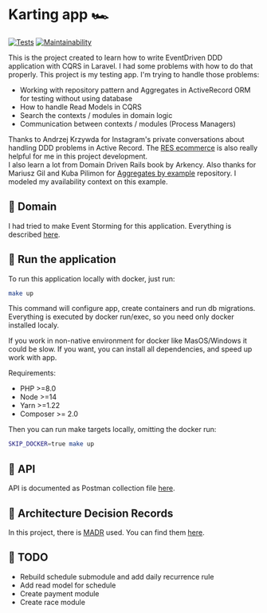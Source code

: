 # Karting app :racing_car:
[![Tests](https://github.com/mtk3d/karting-laravel-ddd-cqrs/actions/workflows/tests.yml/badge.svg)](https://github.com/mtk3d/karting-laravel-ddd-cqrs/actions/workflows/tests.yml)
[![Maintainability](https://api.codeclimate.com/v1/badges/8dd235e0927737ae434b/maintainability)](https://codeclimate.com/github/mtk3d/karting-laravel-ddd-cqrs/maintainability)

This is the project created to learn how to write EventDriven DDD application with CQRS in Laravel. I had some problems with how to do that properly. This project is my testing app.
I'm trying to handle those problems:
- Working with repository pattern and Aggregates in ActiveRecord ORM for testing without using database
- How to handle Read Models in CQRS
- Search the contexts / modules in domain logic
- Communication between contexts / modules (Process Managers)

Thanks to Andrzej Krzywda for Instagram's private conversations about handling DDD problems in Active Record.
The [RES ecommerce](https://github.com/RailsEventStore/ecommerce) is also really helpful for me in this project development.  
I also learn a lot from Domain Driven Rails book by Arkency.
Also thanks for Mariusz Gil and Kuba Pilimon for [Aggregates by example](https://github.com/mariuszgil/aggregates-by-example) repository.
I modeled my availability context on this example.

## :blue_book: Domain
I had tried to make Event Storming for this application. Everything is described [here](doc/event-storming.md).

## :rocket: Run the application
To run this application locally with docker, just run:
```bash
make up
```
This command will configure app, create containers and run db migrations.
Everything is executed by docker run/exec, so you need only docker installed localy.

If you work in non-native environment for docker like MasOS/Windows it could be slow.
If you want, you can install all dependencies, and speed up work with app.

Requirements:
- PHP >=8.0
- Node >=14
- Yarn >=1.22
- Composer >= 2.0

Then you can run make targets locally, omitting the docker run:
```bash
SKIP_DOCKER=true make up
```

## :speech_balloon: API
API is documented as Postman collection file [here](doc/Karting.postman_collection.json).

## :page_facing_up:	Architecture Decision Records
In this project, there is [MADR](https://adr.github.io/madr/) used. You can find them [here](doc/adr/index.md).

## :pushpin: TODO

- Rebuild schedule submodule and add daily recurrence rule
- Add read model for schedule
- Create payment module
- Create race module
